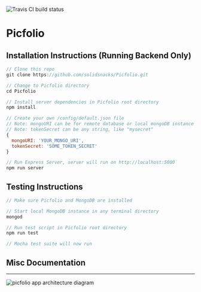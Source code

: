 ![Travis CI build status](https://travis-ci.com/jerrydevs/Picfolio.svg?branch=development)

# Picfolio

## Installation Instructions (Running Backend Only)
````javascript
// Clone this repo 
git clone https://github.com/solidsnacks/Picfolio.git

// Change to Picfolio directory
cd Picfolio

// Install server dependencies in Picfolio root directory
npm install

// Create your own /config/default.json file
// Note: mongoURI can be for remote database or local mongoDB instance
// Note: tokenSecret can be any string, like "mysecret"
{
  mongoURI: 'YOUR_MONGO_URI',
  tokenSecret: 'SOME_TOKEN_SECRET'
}

// Run Express Server, server will run on http://localhost:5000
npm run server
````


## Testing Instructions
````javascript
// Make sure Picfolio and MongoDB are installed

// Start local MongoDB instance in any terminal directory
mongod

// Run test script in Picfolio root directory
npm run test

// Mocha test suite will now run
````

## Misc Documentation
-----
![picfolio app architecture diagram](https://i.imgur.com/a4cOlNd.png)